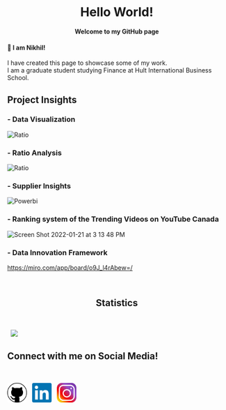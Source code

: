   
  ### <h1 align="center"><b>Hello World! </h1>
  <p align="center">Welcome to my GitHub page </b></p>

  #### 👋 I am Nikhil!
  I have created this page to showcase some of my work.<br>
  I am a graduate student studying Finance at Hult International Business School.


  ## Project Insights

### - Data Visualization
  <img width="650" alt="Ratio" src="Screen Shot 2022-06-26 at 2.05.02 PM.png">

  <br>

  ### - Ratio Analysis
  <img width="650" alt="Ratio" src="https://user-images.githubusercontent.com/96493861/150591991-209c2840-478c-4e23-8acb-424657085365.png">

  <br>
  
  ### - Supplier Insights
  <img width="650" alt="Powerbi" src="https://user-images.githubusercontent.com/96493861/150591701-bd3bf4bc-8fa4-4ef2-8fb0-94ced4848c58.png">

  <br>
  
  ### - Ranking system of the Trending Videos on YouTube Canada
  <img width="650" alt="Screen Shot 2022-01-21 at 3 13 48 PM" src="https://user-images.githubusercontent.com/96493861/150594173-ee40d4ce-b65a-407f-801b-29158fef45bd.png">

  <br>
  
  ### - Data Innovation Framework
  https://miro.com/app/board/o9J_l4rAbew=/

  </b>
  <br>
   
  ### <h2 align="center">Statistics</h2><br>
  &nbsp;
  ![](https://github-readme-stats.vercel.app/api?username=nikhillohar&count_private=true&show_icons=true&theme=radical&hide_rank=false)
  
  
  

 ### <h2>Connect with me on Social Media!</h2><br>
  
  [<img  src="github.png" align="center"  width="45"  height="45"  style="background-color:black;">][github]
  &nbsp;
  [<img  src="linkedIn.png"  width="45"  height="45" align="center" style="background-color:white;">][linkedin]
  &nbsp;
  [<img  src="instagram.svg" width="45" height="45" align="center" style="background-color:white;">][instagram]
  
[github]:  https://github.com/nikhillohar
[instagram]:  https://www.instagram.com/nikhil.lohar
[linkedin]:   https://www.linkedin.com/in/nikhil-lohar
 

<!---
nikhillohar/nikhillohar is a ✨ special ✨ repository because its `README.md` (this file) appears on your GitHub profile.
You can click the Preview link to take a look at your changes.
--->
